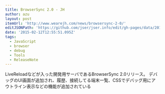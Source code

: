 ```yaml
---
title: BrowserSync 2.0 - JH
author: azu
layout: post
itemUrl: 'http://www.wearejh.com/news/browsersync-2-0/'
editJSONPath: 'https://github.com/jser/jser.info/edit/gh-pages/data/2015/02/index.json'
date: '2015-02-12T12:55:51.095Z'
tags:
  - JavaScript
  - browser
  - debug
  - Tools
  - ReleaseNote
---
```

LiveReloadなどが入った開発用サーバであるBrowserSync 2.0リリース。
デバッグのUI画面が追加され、履歴、接続してる端末一覧、CSSでデバッグ用にアウトライン表示などの機能が追加されている
